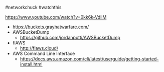 #networkchuck #watchthis

https://www.youtube.com/watch?v=0kk6k-VdllM


- https://buckets.grayhatwarfare.com/
- AWSBucketDump
	- https://github.com/jordanpotti/AWSBucketDump
- flAWS
	- http://flaws.cloud/
- AWS Command Line Interface
	- https://docs.aws.amazon.com/cli/latest/userguide/getting-started-install.html